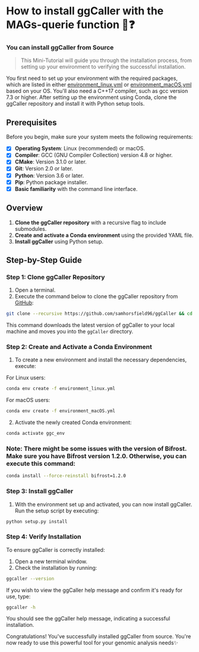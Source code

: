 # How to install ggCaller with the MAGs-querie function 🤔❓
### You can install ggCaller from Source

> This Mini-Tutorial will guide you through the installation process, from setting up your environment to verifying the successful installation.


You first need to set up your environment with the required packages, which are listed in either [environment_linux.yml](https://github.com/bacpop/ggCaller/blob/master/environment_linux.yml) or [environment_macOS.yml](https://github.com/bacpop/ggCaller/blob/master/environment_macOS.yml) based on your OS. You'll also need a C++17 compiler, such as gcc version 7.3 or higher. After setting up the environment using Conda, clone the ggCaller repository and install it with Python setup tools. 

## Prerequisites

Before you begin, make sure your system meets the following requirements:

- [x] **Operating System**: Linux (recommended) or macOS.
- [x] **Compiler**: GCC (GNU Compiler Collection) version 4.8 or higher.
- [x] **CMake**: Version 3.1.0 or later.
- [x] **Git**: Version 2.0 or later.
- [x] **Python**: Version 3.6 or later.
- [x] **Pip**: Python package installer.
- [x] **Basic familiarity** with the command line interface.

## Overview

1. **Clone the ggCaller repository** with a recursive flag to include submodules.
2. **Create and activate a Conda environment** using the provided YAML file.
3. **Install ggCaller** using Python setup.

## Step-by-Step Guide

### Step 1: Clone ggCaller Repository

1. Open a terminal.
2. Execute the command below to clone the ggCaller repository from [GitHub](https://github.com/bacpop/ggCaller/tree/master):

```bash
git clone --recursive https://github.com/samhorsfield96/ggCaller && cd ggCaller
```

This command downloads the latest version of ggCaller to your local machine and moves you into the `ggCaller` directory.

### Step 2: Create and Activate a Conda Environment

1. To create a new environment and install the necessary dependencies, execute:

For Linux users:

```bash
conda env create -f environment_linux.yml
```

For macOS users:

```bash
conda env create -f environment_macOS.yml
```

2. Activate the newly created Conda environment:

```bash
conda activate ggc_env
```
### Note: There might be some issues with the version of Bifrost. Make sure you have Bifrost version 1.2.0. Otherwise, you can execute this command:

```bash
conda install --force-reinstall bifrost=1.2.0

```
### Step 3: Install ggCaller

1. With the environment set up and activated, you can now install ggCaller. Run the setup script by executing:

```bash
python setup.py install
```

### Step 4: Verify Installation

To ensure ggCaller is correctly installed:

1. Open a new terminal window.
2. Check the installation by running:

```bash
ggcaller --version
```

If you wish to view the ggCaller help message and confirm it's ready for use, type:

```bash
ggcaller -h
```

You should see the ggCaller help message, indicating a successful installation.

Congratulations! You've successfully installed ggCaller from source. You're now ready to use this powerful tool for your genomic analysis needs✨

